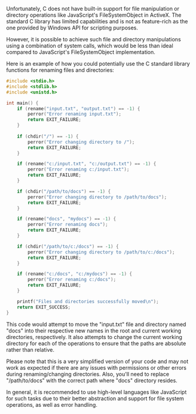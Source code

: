 Unfortunately, C does not have built-in support for file manipulation or directory operations like JavaScript's FileSystemObject in ActiveX. The standard C library has limited capabilities and is not as feature-rich as the one provided by Windows API for scripting purposes.

However, it is possible to achieve such file and directory manipulations using a combination of system calls, which would be less than ideal compared to JavaScript's FileSystemObject implementation.

Here is an example of how you could potentially use the C standard library functions for renaming files and directories:

```c
#include <stdio.h>
#include <stdlib.h>
#include <unistd.h>

int main() {
    if (rename("input.txt", "output.txt") == -1) {
        perror("Error renaming input.txt");
        return EXIT_FAILURE;
    }
    
    if (chdir("/") == -1) {
        perror("Error changing directory to /");
        return EXIT_FAILURE;
    }

    if (rename("c:/input.txt", "c:/output.txt") == -1) {
        perror("Error renaming c:/input.txt");
        return EXIT_FAILURE;
    }

    if (chdir("/path/to/docs") == -1) {
        perror("Error changing directory to /path/to/docs");
        return EXIT_FAILURE;
    }

    if (rename("docs", "mydocs") == -1) {
        perror("Error renaming docs");
        return EXIT_FAILURE;
    }

    if (chdir("/path/to/c:/docs") == -1) {
        perror("Error changing directory to /path/to/c:/docs");
        return EXIT_FAILURE;
    }

    if (rename("c:/docs", "c:/mydocs") == -1) {
        perror("Error renaming c:/docs");
        return EXIT_FAILURE;
    }

    printf("Files and directories successfully moved\n");
    return EXIT_SUCCESS;
}
```

This code would attempt to move the "input.txt" file and directory named "docs" into their respective new names in the root and current working directories, respectively. It also attempts to change the current working directory for each of the operations to ensure that the paths are absolute rather than relative. 

Please note that this is a very simplified version of your code and may not work as expected if there are any issues with permissions or other errors during renaming/changing directories. Also, you'll need to replace "/path/to/docs" with the correct path where "docs" directory resides. 

In general, it is recommended to use high-level languages like JavaScript for such tasks due to their better abstraction and support for file system operations, as well as error handling.
